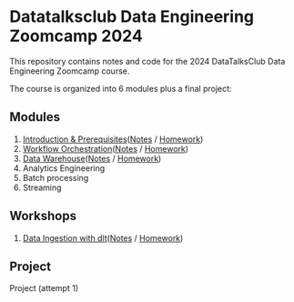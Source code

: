 # Datatalksclub Data Engineering Zoomcamp 2024
This repository contains notes and code for the 2024 DataTalksClub Data Engineering Zoomcamp course.

The course is organized into 6 modules plus a final project:
## Modules
1. [Introduction & Prerequisites](./01-docker-terraform/)([Notes](./01-docker-terraform/01_notes/) / [Homework](./01-docker-terraform/01_homework/))
2. [Workflow Orchestration](./02-workflow-orchestration/)([Notes](./02-workflow-orchestration/02_notes/) / [Homework](./02-workflow-orchestration/02_homework/))
3. [Data Warehouse](./03-data-warehouse/)([Notes](./03-data-warehouse/03_notes/) / [Homework](./03-data-warehouse/03_homework/))
4. Analytics Engineering
5. Batch processing
6. Streaming

## Workshops
1. [Data Ingestion with dlt](./01-workshop-dlt/)([Notes](./01-workshop-dlt/01-workshop-notes/) / [Homework](./01-workshop-dlt/01-workshop-homework/))

## Project
Project (attempt 1)